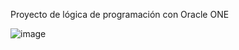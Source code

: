 Proyecto de lógica de programación con Oracle ONE

![image](https://github.com/rcentenoc/juego_numero_secreto/assets/73005760/e71d730d-0dc5-47bc-8f90-f9d2a1e0093f)
